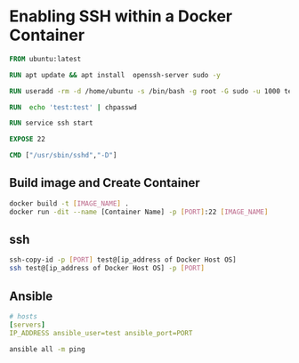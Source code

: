 # Enabling SSH within a Docker Container

```Dockerfile
FROM ubuntu:latest

RUN apt update && apt install  openssh-server sudo -y

RUN useradd -rm -d /home/ubuntu -s /bin/bash -g root -G sudo -u 1000 test 

RUN  echo 'test:test' | chpasswd

RUN service ssh start

EXPOSE 22

CMD ["/usr/sbin/sshd","-D"]
```
## Build image and Create Container
```sh
docker build -t [IMAGE_NAME] .
docker run -dit --name [Container Name] -p [PORT]:22 [IMAGE_NAME]

```
## ssh
```sh
ssh-copy-id -p [PORT] test@[ip_address of Docker Host OS]
ssh test@[ip_address of Docker Host OS] -p [PORT]
```
## Ansible
```yaml
# hosts
[servers]
IP_ADDRESS ansible_user=test ansible_port=PORT

```
```sh
ansible all -m ping
```
<!-- ```yaml
- name: Change ssh port to [PORT]
  set_fact:
    ansible_port: [PORT]
``` -->